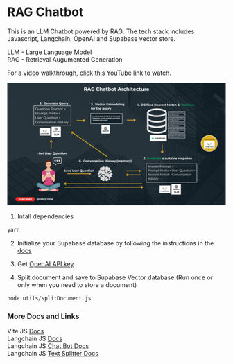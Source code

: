 # RAG Chatbot

This is an LLM Chatbot powered by RAG. The tech stack includes Javascript, Langchain, OpenAI and Supabase vector store.

LLM - Large Language Model  
RAG - Retrieval Augumented Generation  

For a video walkthrough, [click this YouTube link to watch](https://youtube.com/playlist?list=PL4gEDuKXcNsMyegMNyhjVi-mqf0hvoIWu&si=hSJnQGZ4ubcXebwl).

![image info](./images/thumbnail.png)

1. Intall dependencies
```bash
yarn
```

2. Initialize your Supabase database by following the instructions in the [docs](https://supabase.com/docs/guides/ai/langchain#initializing-your-database)

3. Get [OpenAI API key](https://platform.openai.com/account/api-keys)

4. Split document and save to Supabase Vector database (Run once or only when you need to store a document)
```bash
node utils/splitDocument.js
```


### More Docs and Links
Vite JS [Docs](https://vitejs.dev/guide/#scaffolding-your-first-vite-project)  
Langchain JS [Docs](https://js.langchain.com/docs/get_started/introduction)  
Langchain JS [Chat Bot Docs](https://js.langchain.com/docs/modules/chains/popular/chat_vector_db#built-in-memory)  
Langchain JS [Text Splitter Docs](https://js.langchain.com/docs/modules/data_connection/document_transformers/#get-started-with-text-splitters)  